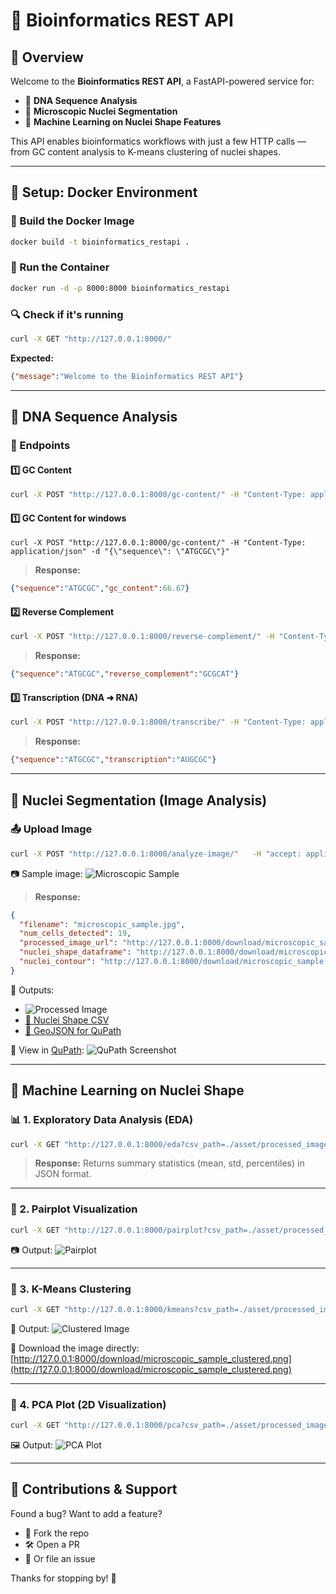 # 🧬 Bioinformatics REST API

## 🚀 Overview
Welcome to the **Bioinformatics REST API**, a FastAPI-powered service for:

- 🔬 **DNA Sequence Analysis**
- 🧠 **Microscopic Nuclei Segmentation**
- 🤖 **Machine Learning on Nuclei Shape Features**

This API enables bioinformatics workflows with just a few HTTP calls — from GC content analysis to K-means clustering of nuclei shapes.

---

## 🐳 Setup: Docker Environment

### 🔧 Build the Docker Image
```bash
docker build -t bioinformatics_restapi .
```

### 🚦 Run the Container
```bash
docker run -d -p 8000:8000 bioinformatics_restapi
```
### 🔍 Check if it's running
```bash
curl -X GET "http://127.0.0.1:8000/"
```
**Expected:**
```json
{"message":"Welcome to the Bioinformatics REST API"}
```

---

## 🧪 DNA Sequence Analysis
### 🔬 Endpoints

#### 1️⃣ GC Content
```bash
curl -X POST "http://127.0.0.1:8000/gc-content/" -H "Content-Type: application/json" -d '{"sequence": "ATGCGC"}'
```
#### 1️⃣ GC Content for windows 
```
curl -X POST "http://127.0.0.1:8000/gc-content/" -H "Content-Type: application/json" -d "{\"sequence\": \"ATGCGC\"}"
```
> **Response:**
```json
{"sequence":"ATGCGC","gc_content":66.67}
```

#### 2️⃣ Reverse Complement
```bash
curl -X POST "http://127.0.0.1:8000/reverse-complement/" -H "Content-Type: application/json" -d '{"sequence": "ATGCGC"}'
```
> **Response:**
```json
{"sequence":"ATGCGC","reverse_complement":"GCGCAT"}
```

#### 3️⃣ Transcription (DNA ➜ RNA)
```bash
curl -X POST "http://127.0.0.1:8000/transcribe/" -H "Content-Type: application/json" -d '{"sequence": "ATGCGC"}'
```
> **Response:**
```json
{"sequence":"ATGCGC","transcription":"AUGCGC"}
```

---

## 🧫 Nuclei Segmentation (Image Analysis)

### 📤 Upload Image
```bash
curl -X POST "http://127.0.0.1:8000/analyze-image/"   -H "accept: application/json"   -H "Content-Type: multipart/form-data"   -F "file=@./asset/microscopic_sample.jpg"
```

📷 Sample image:
![Microscopic Sample](./asset/readme_asset/microscopic_sample.jpg)

> **Response:**
```json
{
  "filename": "microscopic_sample.jpg",
  "num_cells_detected": 19,
  "processed_image_url": "http://127.0.0.1:8000/download/microscopic_sample.png",
  "nuclei_shape_dataframe": "http://127.0.0.1:8000/download/microscopic_sample.csv",
  "nuclei_contour": "http://127.0.0.1:8000/download/microscopic_sample.geojson"
}
```

📌 Outputs:
- ![Processed Image](./asset/readme_asset/microscopic_sample.png)
- [📄 Nuclei Shape CSV](./asset/readme_asset/microscopic_sample.csv)
- [🧬 GeoJSON for QuPath](http://127.0.0.1:8000/download/microscopic_sample.geojson)

🔎 View in [QuPath](https://qupath.github.io/):
![QuPath Screenshot](./asset/readme_asset/qupath_screenshot.png)

---

## 🧠 Machine Learning on Nuclei Shape

### 📊 1. Exploratory Data Analysis (EDA)
```bash
curl -X GET "http://127.0.0.1:8000/eda?csv_path=./asset/processed_images/microscopic_sample.csv"
```
> **Response:**
Returns summary statistics (mean, std, percentiles) in JSON format.

---

### 🔁 2. Pairplot Visualization
```bash
curl -X GET "http://127.0.0.1:8000/pairplot?csv_path=./asset/processed_images/microscopic_sample.csv" --output "./asset/pairplot.png"
```
📷 Output:
![Pairplot](./asset/readme_asset/pairplot.png)

---

### 🔀 3. K-Means Clustering
```bash
curl -X GET "http://127.0.0.1:8000/kmeans?csv_path=./asset/processed_images/microscopic_sample.csv"
```

🎯 Output:
![Clustered Image](./asset/readme_asset/microscopic_sample_clustered.png)

🧩 Download the image directly:
[http://127.0.0.1:8000/download/microscopic_sample_clustered.png](http://127.0.0.1:8000/download/microscopic_sample_clustered.png)

---

### 🧭 4. PCA Plot (2D Visualization)
```bash
curl -X GET "http://127.0.0.1:8000/pca?csv_path=./asset/processed_images/microscopic_sample.csv" --output "./asset/pca_plot.png"
```

🖼️ Output:
![PCA Plot](./asset/readme_asset/pca_plot.png)

---

## 🤝 Contributions & Support

Found a bug? Want to add a feature?

- 🌱 Fork the repo
- 🛠️ Open a PR
- 🐛 Or file an issue

Thanks for stopping by! 💙
